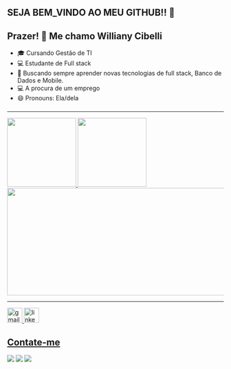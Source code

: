 ## SEJA BEM_VINDO AO MEU GITHUB!! 👋
## Prazer! 👋 Me chamo Williany Cibelli

- 🎓 Cursando Gestão de TI
- 💻 Estudante de Full stack
- 🚀 Buscando sempre aprender novas tecnologias de full stack, Banco de Dados e Mobile.
- 💻 A procura de um emprego
- 😄 Pronouns: Ela/dela

 ###
   <div>
 <hr>
 <a href="https://github.com/willianyjorge12/willianyJorge12/edit/main/README.md">
 <img height="160em" src="https://github-readme-stats.vercel.app/api?username=willianyjorge12&show_icons=true&theme=vision-friendly-dark&include_all_commits=true&count"/>  
<img height="160em" src="https://github-readme-stats.vercel.app/api/top-langs/?username=willianyjorge12&layout=compact&langs_count=7&theme=vision-friendly-dark"/>
<img height="250em" width="530em" src = "https://github-readme-stats.vercel.app/api/wakatime?username=willianyjorge12&layout=compact&hide_title=true&hide_border=true&count&theme=vision-friendly-dark">
   <hr>
</div>
   
<div align="left">
  <img src="https://img.shields.io/static/v1?message=Gmail&logo=gmail&label=&color=D14836&logoColor=white&labelColor=&style=for-the-badge" height="35" alt="gmail logo"  />
  <img src="https://img.shields.io/static/v1?message=LinkedIn&logo=linkedin&label=&color=0077B5&logoColor=white&labelColor=&style=for-the-badge" height="35" alt="linkedin logo"  />
</div>


###



###

## Contate-me
 <a href="https://www.instagram.com/la.anny_/?next=%2F" target="_blank"><img src="https://img.shields.io/badge/-Instagram-%23E4405F?style=for-the-badge&logo=instagram&logoColor=white" target="_blank"></a>
 <a href = "mailto:willianyjorge2004@gmail.com"><img src="https://img.shields.io/badge/-Gmail-%23333?style=for-the-badge&logo=gmail&logoColor=white" target="_blank"></a>
  <a href="https://www.linkedin.com/feed/?trk=joogle" target="_blank"><img src="https://img.shields.io/badge/-LinkedIn-%230077B5?style=for-the-badge&logo=linkedin&logoColor=white" target="_blank"></a> 
  

